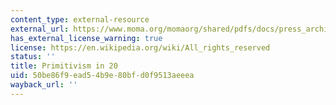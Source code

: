 ```yaml
---
content_type: external-resource
external_url: https://www.moma.org/momaorg/shared/pdfs/docs/press_archives/6081/releases/MOMA_1984_0017_17.pdf?2010
has_external_license_warning: true
license: https://en.wikipedia.org/wiki/All_rights_reserved
status: ''
title: Primitivism in 20
uid: 50be86f9-ead5-4b9e-80bf-d0f9513aeeea
wayback_url: ''
---
```

